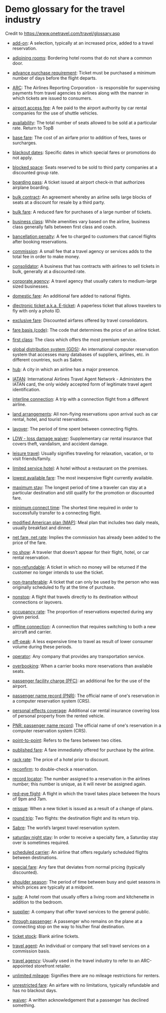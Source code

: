 # Demo glossary for the travel industry

Credit to https://www.onetravel.com/travel/glossary.asp


* [add-on](TODO): A selection, typically at an increased price, added to a travel reservation.

* [adjoining rooms](TODO): Bordering hotel rooms that do not share a common door.

* [advance purchase requirement](TODO): Ticket must be purchased a minimum number of days before the flight departs.

* [ARC](TODO): The Airlines Reporting Corporation - is responsible for supervising payments from travel agencies to airlines along with the manner in which tickets are issued to consumers.

* [airport access fee](TODO): A fee paid to the airport authority by car rental companies for the use of shuttle vehicles.

* [availability](TODO): The total number of seats allowed to be sold at a particular rate.  Return to TopB

* [base fare](TODO): The cost of an airfare prior to addition of fees, taxes or surcharges.

* [blackout dates](TODO): Specific dates in which special fares or promotions do not apply. 

* [blocked space](TODO): Seats reserved to be sold to third party companies at a discounted group rate.

* [boarding pass](TODO): A ticket issued at airport check-in that authorizes airplane boarding.

* [bulk contract](TODO): An agreement whereby an airline sells large blocks of seats at a discount for resale by a third party.

* [bulk fare](TODO): A reduced fare for purchases of a large number of tickets.

* [business class](TODO): While amenities vary based on the airline, business class generally falls between first class and coach. 

* [bancellation penalty](TODO): A fee to charged to customers that cancel flights after booking reservations.

* [commission](TODO): A small fee that a travel agency or services adds to the total fee in order to make money.

* [consolidator](TODO): A business that has contracts with airlines to sell tickets in bulk, generally at a discounted rate.

* [corporate agency](TODO): A travel agency that usually caters to medium-large sized businesses.

* [domestic fare](TODO): An additional fare added to national flights.

* [dlectronic ticket a.k.a. E-ticket](TODO): A paperless ticket that allows travelers to fly with only a photo ID. 

* [exclusive fare](TODO): Discounted airfares offered by travel consolidators.

* [fare basis (code)](TODO): The code that determines the price of an airline ticket.

* [first class](TODO): The class which offers the most premium service.

* [global distribution system (GDS)](TODO): An international computer reservation system that accesses many databases of suppliers, airlines, etc. in different countries, such as Sabre.

* [hub](TODO): A city in which an airline has a major presence. 

* [IATAN](TODO): International Airlines Travel Agent Network - Administers the IATAN card, the only widely accepted form of legitimate travel agent identification.

* [interline connection](TODO): A trip with a connection flight from a different airline. 

* [land arrangements](TODO): All non-flying reservations upon arrival such as car rental, hotel, and tourist reservations.

* [layover](TODO): The period of time spent between connecting flights.

* [LDW - loss damage waiver](TODO): Supplementary car rental insurance that covers theft, vandalism, and accident damage.

* [leisure travel](TODO): Usually signifies traveling for relaxation, vacation, or to visit friends/family.

* [limited service hotel](TODO): A hotel without a restaurant on the premises.

* [lowest available fare](TODO): The most inexpensive flight currently available.

* [maximum stay](TODO): The longest period of time a traveler can stay at a particular destination and still qualify for the promotion or discounted fare.

* [minimum connect time](TODO): The shortest time required in order to successfully transfer to a connecting flight. 

* [modified American plan (MAP)](TODO): Meal plan that includes two daily meals, usually breakfast and dinner. 

* [net fare, net rate](TODO): Implies the commission has already been added to the price of the fare.

* [no show](TODO): A traveler that doesn’t appear for their flight, hotel, or car rental reservation.

* [non-refundable](TODO): A ticket in which no money will be returned if the customer no longer intends to use the ticket.

* [non-transferable](TODO): A ticket that can only be used by the person who was originally scheduled to fly at the time of purchase.

* [nonstop](TODO): A flight that travels directly to its destination without connections or layovers.

* [occupancy rate](TODO): The proportion of reservations expected during any given period.

* [offline connection](TODO): A connection that requires switching to both a new aircraft and carrier.

* [off-peak](TODO): A less expensive time to travel as result of lower consumer volume during these periods.

* [operator](TODO): Any company that provides any transportation service.

* [overbooking](TODO): When a carrier books more reservations than available seats. 

* [passenger facility charge (PFC)](TODO): an additional fee for the use of the airport.

* [passenger name record (PNR)](TODO): The official name of one's reservation in a computer reservation system (CRS).

* [personal effects coverage](TODO): Additional car rental insurance covering loss of personal property from the rented vehicle.

* [PNR: passenger name record](TODO): The official name of one's reservation in a computer reservation system (CRS).

* [point-to-point](TODO): Refers to the fares between two cities.

* [published fare](TODO): A fare immediately offered for purchase by the airline.

* [rack rate](TODO): The price of a hotel prior to discount.

* [reconfirm](TODO): to double-check a reservation.

* [record locator](TODO): The number assigned to a reservation in the airlines number; this number is unique, as it will never be assigned again.

* [red-eye flight](TODO): A flight in which the travel takes place between the hours of 9pm and 7am.

* [reissue](TODO): When a new ticket is issued as a result of a change of plans.

* [round trip](TODO): Two flights: the destination flight and its return trip. 

* [Sabre](TODO): The world’s largest travel reservation system.

* [saturday night stay](TODO): In order to receive a specialty fare, a Saturday stay over is sometimes required.

* [scheduled carrier](TODO): An airline that offers regularly scheduled flights between destinations.

* [special fare](TODO): Any fare that deviates from normal pricing (typically discounted).

* [shoulder season](TODO): The period of time between busy and quiet seasons in which prices are typically at a midpoint.

* [suite](TODO): A hotel room that usually offers a living room and kitchenette in addition to the bedroom.

* [supplier](TODO): A company that offer travel services to the general public.

* [through passenger](TODO): A passenger who remains on the plane at a connecting stop on the way to his/her final destination.

* [ticket stock](TODO): Blank airline tickets.

* [travel agent](TODO): An individual or company that sell travel services on a commission basis.

* [travel agency](TODO): Usually used in the travel industry to refer to an ARC-appointed storefront retailer.

* [unlimited mileage](TODO): Signifies there are no mileage restrictions for renters.

* [unrestricted fare](TODO): An airfare with no limitations, typically refundable and has no blackout days. 

* [waiver](TODO): A written acknowledgement that a passenger has declined something.
